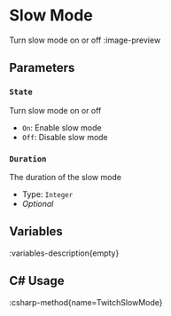 # Slow Mode
Turn slow mode on or off
:image-preview

## Parameters
### `State`
Turn slow mode on or off

- `On`: Enable slow mode
- `Off`: Disable slow mode

### `Duration`
The duration of the slow mode

- Type: `Integer`
- *Optional*

## Variables
:variables-description{empty}

## C# Usage
:csharp-method{name=TwitchSlowMode}